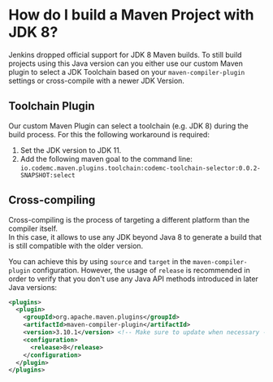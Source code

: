 # How do I build a Maven Project with JDK 8?
Jenkins dropped official support for JDK 8 Maven builds. To still build projects using this Java version can you either use our custom Maven plugin to select a JDK Toolchain based on your `maven-compiler-plugin` settings or cross-compile with a newer JDK Version.

## Toolchain Plugin
Our custom Maven Plugin can select a toolchain (e.g. JDK 8) during the build process. For this the following workaround is required:

1.  Set the JDK version to JDK 11.
2.  Add the following maven goal to the command line:  
    `io.codemc.maven.plugins.toolchain:codemc-toolchain-selector:0.0.2-SNAPSHOT:select`

## Cross-compiling
Cross-compiling is the process of targeting a different platform than the compiler itself.  
In this case, it allows to use any JDK beyond Java 8 to generate a build that is still compatible with the older version.

You can achieve this by using `source` and `target` in the `maven-compiler-plugin` configuration. However, the usage of `release` is recommended in order to verify that you don't use any Java API methods introduced in later Java versions:  
```xml
<plugins>
  <plugin>
    <groupId>org.apache.maven.plugins</groupId>
    <artifactId>maven-compiler-plugin</artifactId>
    <version>3.10.1</version> <!-- Make sure to update when necessary -->
    <configuration>
      <release>8</release>
    </configuration>
  </plugin>
</plugins>
```